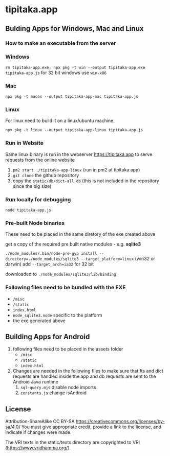 # tipitaka.app

## Bulding Apps for Windows, Mac and Linux
### How to make an executable from the server

### Windows
`rm tipitaka-app.exe; npx pkg -t win --output tipitaka-app.exe tipitaka-app.js` for 32 bit windows use `win-x86`

### Mac
`npx pkg -t macos --output tipitaka-app-mac tipitaka-app.js`

### Linux
For linux need to build it on a linux/ubuntu machine

`npx pkg -t linux --output tipitaka-app-linux tipitaka-app.js`

### Run in Website
Same linux binary is run in the webserver https://tipitaka.app to serve requests from the online website

1. `pm2 start ./tipitaka-app-linux` (run in pm2 at tipitaka.app)
2. `git clone` the github repository
3. copy the `static/db/dict-all.db` (this is not included in the repository since the big size)

### Run locally for debugging
`node tipitaka-app.js`

### Pre-built Node binaries
These need to be placed in the same diretory of the exe created above

get a copy of the required pre built native modules - e.g. **sqlite3**

`./node_modules/.bin/node-pre-gyp install --directory=./node_modules/sqlite3 --target_platform=linux` (win32 or darwin) add `--target_arch=ia32` for 32 bit

downloaded to `./node_modules/sqlite3/lib/binding`


### Following files need to be bundled with the EXE
* `/misc`
* `/static`
* `index.html`
* `node_sqlite3.node` specific to the platform
* the exe generated above

## Building Apps for Android
1. following files need to be placed in the assets folder
   * `/misc`
   * `/static`
   * `index.html`
2. Changes are needed in the following files to make sure that fts and dict requests are handled inside the app and db requests are sent to the Android Java runtime
   1. `sql-query.mjs` disable node imports
   2. `constants.js` change isAndroid
   
 ## License 
Attribution-ShareAlike CC BY-SA https://creativecommons.org/licenses/by-sa/4.0/
You must give appropriate credit, provide a link to the license, and indicate if changes were made.

The VRI texts in the static/texts directory are copyrighted to VRI (https://www.vridhamma.org/). 
